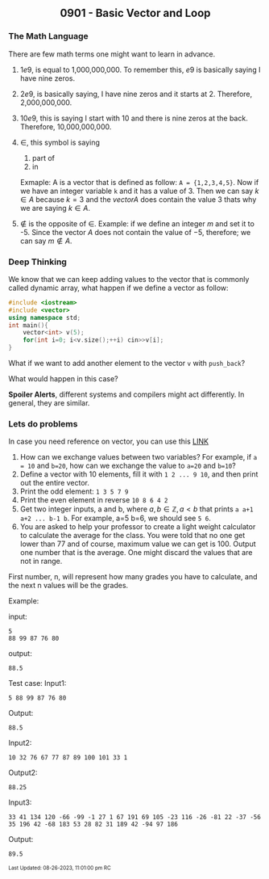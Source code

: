 <h2 align="center">0901 - Basic Vector and Loop</h2>

### The Math Language

There are few math terms one might want to learn in advance. 
1. $1e9$, is equal to 1,000,000,000. To remember this, $e9$ is basically saying I have nine zeros.
2. $2e9$, is basically saying, I have nine zeros and it starts at 2. Therefore, 2,000,000,000.
3. $10e9$, this is saying I start with 10 and there is nine zeros at the back. Therefore, 10,000,000,000.
4. $\in$, this symbol is saying
	1. part of
	2. in

	Exmaple: A is a vector that is defined as follow: ```A = {1,2,3,4,5}```. Now if we have an integer variable ```k``` and it has a value of 3. Then we can say $k \in A$ because $k=3$ and the $vector A$ does contain the value $3$ thats why we are saying $k\in A$.
5. $\notin$ is the opposite of $\in$. Example: if we define an integer $m$ and set it to -5. Since the vector $A$ does not contain the value of $-5$, therefore; we can say $m \notin A$. 

### Deep Thinking

We know that we can keep adding values to the vector that is commonly called dynamic array, what happen if we define a vector as follow:
```cpp
#include <iostream>
#include <vector>
using namespace std;
int main(){
	vector<int> v(5);
	for(int i=0; i<v.size();++i) cin>>v[i];
}
```

What if we want to add another element to the vector ```v``` with ```push_back```?

What would happen in this case?

**Spoiler Alerts**, different systems and compilers might act differently. In general, they are similar. 

### Lets do problems 

In case you need reference on vector, you can use this [LINK](https://github.com/JeffreyChan0913/EYE/tree/main/Beginner/0825)
1. How can we exchange values between two variables? For example, if ```a = 10``` and ```b=20```, how can we exchange the value to ```a=20``` and ```b=10```?
2. Define a vector with 10 elements, fill it with ```1 2 ... 9 10```, and then print out the entire vector.
3. Print the odd element: ```1 3 5 7 9```
4. Print the even element in reverse ```10 8 6 4 2```
5. Get two integer inputs, a and b, where $a, b \in \mathbb{Z}, a < b$ that prints ```a a+1 a+2 ... b-1 b```. For example, a=5 b=6, we should see ```5 6```.
6. You are asked to help your professor to create a light weight calculator to calculate the average for the class. You were told that no one get lower than 77 and of course, maximum value we can get is 100. Output one number that is the average. One might discard the values that are not in
range.

First number, n, will represent how many grades you have to calculate, and the next n values will be the grades.

Example: 

input:
```
5
88 99 87 76 80
```

output:
```
88.5
```


Test case:
Input1:
```
5 88 99 87 76 80
```
Output:
```
88.5
```

Input2:
```
10 32 76 67 77 87 89 100 101 33 1
```
Output2:
```
88.25
```

Input3:
```
33 41 134 120 -66 -99 -1 27 1 67 191 69 105 -23 116 -26 -81 22 -37 -56 35 196 42 -68 183 53 28 82 31 189 42 -94 97 186
```
Output:
```
89.5
```

<font size = 1>Last Updated: 08-26-2023, 11:01:00 pm RC</font>
